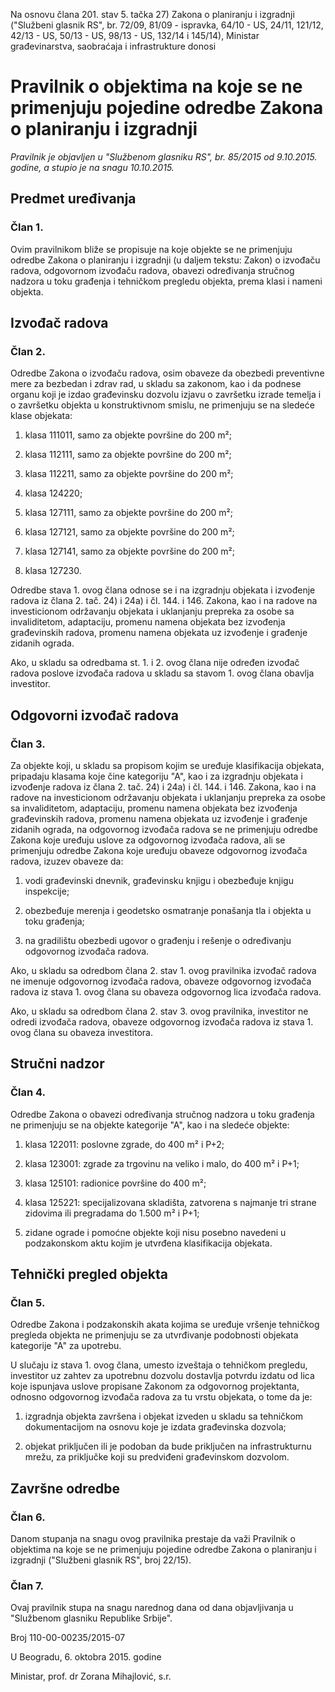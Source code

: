  Na osnovu člana 201. stav 5. tačka 27) Zakona o planiranju i izgradnji ("Službeni glasnik RS", br. 72/09, 81/09 - ispravka, 64/10 - US, 24/11, 121/12, 42/13 - US, 50/13 - US, 98/13 - US, 132/14 i 145/14),
Ministar građevinarstva, saobraćaja i infrastrukture donosi

# Pravilnik o objektima na koje se ne primenjuju pojedine odredbe Zakona o planiranju i izgradnji

*Pravilnik je objavljen u "Službenom glasniku RS", br. 85/2015 od 9.10.2015. godine, a stupio je na snagu 10.10.2015.*

## Predmet uređivanja

### Član 1.

Ovim pravilnikom bliže se propisuje na koje objekte se ne primenjuju odredbe Zakona o planiranju i izgradnji (u daljem tekstu: Zakon) o izvođaču radova, odgovornom izvođaču radova, obavezi određivanja stručnog nadzora u toku građenja i tehničkom pregledu objekta, prema klasi i nameni objekta.

## Izvođač radova

### Član 2.

Odredbe Zakona o izvođaču radova, osim obaveze da obezbedi preventivne mere za bezbedan i zdrav rad, u skladu sa zakonom, kao i da podnese organu koji je izdao građevinsku dozvolu izjavu o završetku izrade temelja i o završetku objekta u konstruktivnom smislu, ne primenjuju se na sledeće klase objekata:

1) klasa 111011, samo za objekte površine do 200 m²;

2) klasa 112111, samo za objekte površine do 200 m²;

3) klasa 112211, samo za objekte površine do 200 m²;

4) klasa 124220;

5) klasa 127111, samo za objekte površine do 200 m²;

6) klasa 127121, samo za objekte površine do 200 m²;

7) klasa 127141, samo za objekte površine do 200 m²;

8) klasa 127230.

Odredbe stava 1. ovog člana odnose se i na izgradnju objekata i izvođenje radova iz člana 2. tač. 24) i 24a) i čl. 144. i 146. Zakona, kao i na radove na investicionom održavanju objekata i uklanjanju prepreka za osobe sa invaliditetom, adaptaciju, promenu namena objekata bez izvođenja građevinskih radova, promenu namena objekata uz izvođenje i građenje zidanih ograda.

Ako, u skladu sa odredbama st. 1. i 2. ovog člana nije određen izvođač radova poslove izvođača radova u skladu sa stavom 1. ovog člana obavlja investitor.

## Odgovorni izvođač radova

### Član 3.

Za objekte koji, u skladu sa propisom kojim se uređuje klasifikacija objekata, pripadaju klasama koje čine kategoriju "A", kao i za izgradnju objekata i izvođenje radova iz člana 2. tač. 24) i 24a) i čl. 144. i 146. Zakona, kao i na radove na investicionom održavanju objekata i uklanjanju prepreka za osobe sa invaliditetom, adaptaciju, promenu namena objekata bez izvođenja građevinskih radova, promenu namena objekata uz izvođenje i građenje zidanih ograda, na odgovornog izvođača radova se ne primenjuju odredbe Zakona koje uređuju uslove za odgovornog izvođača radova, ali se primenjuju odredbe Zakona koje uređuju obaveze odgovornog izvođača radova, izuzev obaveze da:

1) vodi građevinski dnevnik, građevinsku knjigu i obezbeđuje knjigu inspekcije;

2) obezbeđuje merenja i geodetsko osmatranje ponašanja tla i objekta u toku građenja;

3) na gradilištu obezbedi ugovor o građenju i rešenje o određivanju odgovornog izvođača radova.

Ako, u skladu sa odredbom člana 2. stav 1. ovog pravilnika izvođač radova ne imenuje odgovornog izvođača radova, obaveze odgovornog izvođača radova iz stava 1. ovog člana su obaveza odgovornog lica izvođača radova.

Ako, u skladu sa odredbom člana 2. stav 3. ovog pravilnika, investitor ne odredi izvođača radova, obaveze odgovornog izvođača radova iz stava 1. ovog člana su obaveza investitora.

## Stručni nadzor

### Član 4.

Odredbe Zakona o obavezi određivanja stručnog nadzora u toku građenja ne primenjuju se na objekte kategorije "A", kao i na sledeće objekte:

1) klasa 122011: poslovne zgrade, do 400 m² i P+2;

2) klasa 123001: zgrade za trgovinu na veliko i malo, do 400 m² i P+1;

3) klasa 125101: radionice površine do 400 m²;

4) klasa 125221: specijalizovana skladišta, zatvorena s najmanje tri strane zidovima ili pregradama do 1.500 m² i P+1;

5) zidane ograde i pomoćne objekte koji nisu posebno navedeni u podzakonskom aktu kojim je utvrđena klasifikacija objekata.

## Tehnički pregled objekta

### Član 5.

Odredbe Zakona i podzakonskih akata kojima se uređuje vršenje tehničkog pregleda objekta ne primenjuju se za utvrđivanje podobnosti objekata kategorije "A" za upotrebu.

U slučaju iz stava 1. ovog člana, umesto izveštaja o tehničkom pregledu, investitor uz zahtev za upotrebnu dozvolu dostavlja potvrdu izdatu od lica koje ispunjava uslove propisane Zakonom za odgovornog projektanta, odnosno odgovornog izvođača radova za tu vrstu objekata, o tome da je:

1) izgradnja objekta završena i objekat izveden u skladu sa tehničkom dokumentacijom na osnovu koje je izdata građevinska dozvola;

2) objekat priključen ili je podoban da bude priključen na infrastrukturnu mrežu, za priključke koji su predviđeni građevinskom dozvolom.

## Završne odredbe

### Član 6.

Danom stupanja na snagu ovog pravilnika prestaje da važi Pravilnik o objektima na koje se ne primenjuju pojedine odredbe Zakona o planiranju i izgradnji ("Službeni glasnik RS", broj 22/15).

### Član 7.

Ovaj pravilnik stupa na snagu narednog dana od dana objavljivanja u "Službenom glasniku Republike Srbije".

Broj 110-00-00235/2015-07

U Beogradu, 6. oktobra 2015. godine

Ministar, prof. dr Zorana Mihajlović, s.r.